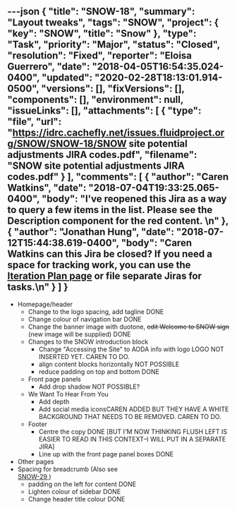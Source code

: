 ---json
{
  "title": "SNOW-18",
  "summary": "Layout tweaks",
  "tags": "SNOW",
  "project": {
    "key": "SNOW",
    "title": "Snow"
  },
  "type": "Task",
  "priority": "Major",
  "status": "Closed",
  "resolution": "Fixed",
  "reporter": "Eloisa Guerrero",
  "date": "2018-04-05T16:54:35.024-0400",
  "updated": "2020-02-28T18:13:01.914-0500",
  "versions": [],
  "fixVersions": [],
  "components": [],
  "environment": null,
  "issueLinks": [],
  "attachments": [
    {
      "type": "file",
      "url": "https://idrc.cachefly.net/issues.fluidproject.org/SNOW/SNOW-18/SNOW site potential adjustments JIRA codes.pdf",
      "filename": "SNOW site potential adjustments JIRA codes.pdf"
    }
  ],
  "comments": [
    {
      "author": "Caren Watkins",
      "date": "2018-07-04T19:33:25.065-0400",
      "body": "I've reopened this Jira as a way to query a few items in the list. Please see the Description component for the red content. \n"
    },
    {
      "author": "Jonathan Hung",
      "date": "2018-07-12T15:44:38.619-0400",
      "body": "Caren Watkins can this Jira be closed? If you need a space for tracking work, you can use the [Iteration Plan page](https://wiki.fluidproject.org/display/fluid/Floe+Iteration+Plan) or file separate Jiras for tasks.\n"
    }
  ]
}
---
* Homepage/header
  * Change to the logo spacing, add tagline DONE
  * Change colour of navigation bar DONE
  * Change the banner image with duotone, ~~edit Welcome to SNOW sign~~ (new image will be supplied) DONE
  * Changes to the SNOW introduction block
    * Change "Accessing the Site" to AODA info with logo LOGO NOT INSERTED YET. CAREN TO DO.
    * align content blocks horizontally NOT POSSIBLE
    * reduce padding on top and bottom DONE
  * Front page panels
    * Add drop shadow NOT POSSIBLE?
  * We Want To Hear From You
    * Add depth
    * Add social media iconsCAREN ADDED BUT THEY HAVE A WHITE BACKGROUND THAT NEEDS TO BE REMOVED. CAREN TO DO.
  * Footer
    * Centre the copy DONE \[BUT I'M NOW THINKING FLUSH LEFT IS EASIER TO READ IN THIS CONTEXT–I WILL PUT IN A SEPARATE JIRA]
    * Line up with the front page panel boxes DONE
* Other pages
* Spacing for breadcrumb (Also see \
  &#x20;[SNOW-29 ](https://issues.fluidproject.org/browse/SNOW-29))
  * padding on the left for content DONE
  * Lighten colour of sidebar DONE
  * Change header title colour DONE

        